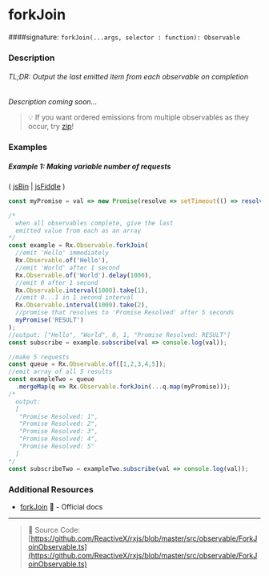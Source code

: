 # forkJoin
####signature: `forkJoin(...args, selector : function): Observable`

### Description

###### TL;DR: Output the last emitted item from each observable on completion

*Description coming soon...*

> :bulb:  If you want ordered emissions from multiple observables as they occur, try [zip](zip.md)!

### Examples

##### Example 1: Making variable number of requests

( [jsBin](http://jsbin.com/taziyomusa/1/edit?js,console) | [jsFiddle](https://jsfiddle.net/btroncone/5fj77920/) )

```js
const myPromise = val => new Promise(resolve => setTimeout(() => resolve(`Promise Resolved: ${val}`), 5000))

/*
  when all observables complete, give the last
  emitted value from each as an array
*/
const example = Rx.Observable.forkJoin(
  //emit 'Hello' immediately
  Rx.Observable.of('Hello'),
  //emit 'World' after 1 second
  Rx.Observable.of('World').delay(1000),
  //emit 0 after 1 second
  Rx.Observable.interval(1000).take(1),
  //emit 0...1 in 1 second interval
  Rx.Observable.interval(1000).take(2),
  //promise that resolves to 'Promise Resolved' after 5 seconds
  myPromise('RESULT')
);
//output: ["Hello", "World", 0, 1, "Promise Resolved: RESULT"]
const subscribe = example.subscribe(val => console.log(val));

//make 5 requests
const queue = Rx.Observable.of([1,2,3,4,5]);
//emit array of all 5 results
const exampleTwo = queue
  .mergeMap(q => Rx.Observable.forkJoin(...q.map(myPromise)));
/*
  output:
  [
   "Promise Resolved: 1", 
   "Promise Resolved: 2", 
   "Promise Resolved: 3", 
   "Promise Resolved: 4",    
   "Promise Resolved: 5"
  ]
*/
const subscribeTwo = exampleTwo.subscribe(val => console.log(val));
```


### Additional Resources
* [forkJoin](http://reactivex.io/rxjs/class/es6/Observable.js~Observable.html#static-method-forkJoin) :newspaper: - Official docs

---
> :file_folder: Source Code:  [https://github.com/ReactiveX/rxjs/blob/master/src/observable/ForkJoinObservable.ts](https://github.com/ReactiveX/rxjs/blob/master/src/observable/ForkJoinObservable.ts)